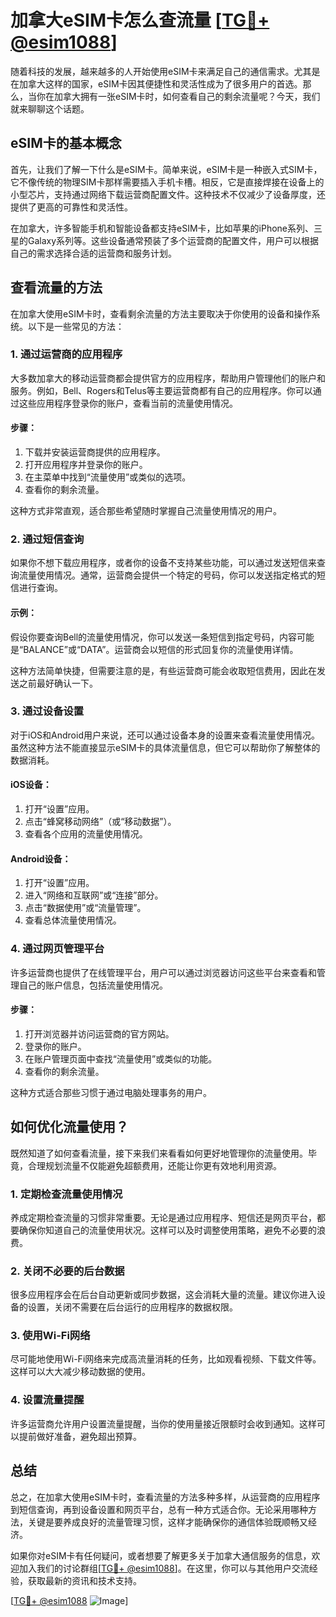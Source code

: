 # 加拿大eSIM卡怎么查流量 [[TG💪+ @esim1088](https://t.me/s/esim1088)]

随着科技的发展，越来越多的人开始使用eSIM卡来满足自己的通信需求。尤其是在加拿大这样的国家，eSIM卡因其便捷性和灵活性成为了很多用户的首选。那么，当你在加拿大拥有一张eSIM卡时，如何查看自己的剩余流量呢？今天，我们就来聊聊这个话题。

## eSIM卡的基本概念

首先，让我们了解一下什么是eSIM卡。简单来说，eSIM卡是一种嵌入式SIM卡，它不像传统的物理SIM卡那样需要插入手机卡槽。相反，它是直接焊接在设备上的小型芯片，支持通过网络下载运营商配置文件。这种技术不仅减少了设备厚度，还提供了更高的可靠性和灵活性。

在加拿大，许多智能手机和智能设备都支持eSIM卡，比如苹果的iPhone系列、三星的Galaxy系列等。这些设备通常预装了多个运营商的配置文件，用户可以根据自己的需求选择合适的运营商和服务计划。

## 查看流量的方法

在加拿大使用eSIM卡时，查看剩余流量的方法主要取决于你使用的设备和操作系统。以下是一些常见的方法：

### 1. 通过运营商的应用程序

大多数加拿大的移动运营商都会提供官方的应用程序，帮助用户管理他们的账户和服务。例如，Bell、Rogers和Telus等主要运营商都有自己的应用程序。你可以通过这些应用程序登录你的账户，查看当前的流量使用情况。

#### 步骤：
1. 下载并安装运营商提供的应用程序。
2. 打开应用程序并登录你的账户。
3. 在主菜单中找到“流量使用”或类似的选项。
4. 查看你的剩余流量。

这种方式非常直观，适合那些希望随时掌握自己流量使用情况的用户。

### 2. 通过短信查询

如果你不想下载应用程序，或者你的设备不支持某些功能，可以通过发送短信来查询流量使用情况。通常，运营商会提供一个特定的号码，你可以发送指定格式的短信进行查询。

#### 示例：
假设你要查询Bell的流量使用情况，你可以发送一条短信到指定号码，内容可能是“BALANCE”或“DATA”。运营商会以短信的形式回复你的流量使用详情。

这种方法简单快捷，但需要注意的是，有些运营商可能会收取短信费用，因此在发送之前最好确认一下。

### 3. 通过设备设置

对于iOS和Android用户来说，还可以通过设备本身的设置来查看流量使用情况。虽然这种方法不能直接显示eSIM卡的具体流量信息，但它可以帮助你了解整体的数据消耗。

#### iOS设备：
1. 打开“设置”应用。
2. 点击“蜂窝移动网络”（或“移动数据”）。
3. 查看各个应用的流量使用情况。

#### Android设备：
1. 打开“设置”应用。
2. 进入“网络和互联网”或“连接”部分。
3. 点击“数据使用”或“流量管理”。
4. 查看总体流量使用情况。

### 4. 通过网页管理平台

许多运营商也提供了在线管理平台，用户可以通过浏览器访问这些平台来查看和管理自己的账户信息，包括流量使用情况。

#### 步骤：
1. 打开浏览器并访问运营商的官方网站。
2. 登录你的账户。
3. 在账户管理页面中查找“流量使用”或类似的功能。
4. 查看你的剩余流量。

这种方式适合那些习惯于通过电脑处理事务的用户。

## 如何优化流量使用？

既然知道了如何查看流量，接下来我们来看看如何更好地管理你的流量使用。毕竟，合理规划流量不仅能避免超额费用，还能让你更有效地利用资源。

### 1. 定期检查流量使用情况

养成定期检查流量的习惯非常重要。无论是通过应用程序、短信还是网页平台，都要确保你知道自己的流量使用状况。这样可以及时调整使用策略，避免不必要的浪费。

### 2. 关闭不必要的后台数据

很多应用程序会在后台自动更新或同步数据，这会消耗大量的流量。建议你进入设备的设置，关闭不需要在后台运行的应用程序的数据权限。

### 3. 使用Wi-Fi网络

尽可能地使用Wi-Fi网络来完成高流量消耗的任务，比如观看视频、下载文件等。这样可以大大减少移动数据的使用。

### 4. 设置流量提醒

许多运营商允许用户设置流量提醒，当你的使用量接近限额时会收到通知。这样可以提前做好准备，避免超出预算。

## 总结

总之，在加拿大使用eSIM卡时，查看流量的方法多种多样，从运营商的应用程序到短信查询，再到设备设置和网页平台，总有一种方式适合你。无论采用哪种方法，关键是要养成良好的流量管理习惯，这样才能确保你的通信体验既顺畅又经济。

如果你对eSIM卡有任何疑问，或者想要了解更多关于加拿大通信服务的信息，欢迎加入我们的讨论群组[[TG💪+ @esim1088](https://t.me/s/esim1088)]。在这里，你可以与其他用户交流经验，获取最新的资讯和技术支持。

[[TG💪+ @esim1088](https://t.me/s/esim1088) ![Image](https://i.postimg.cc/4NQfJmqS/Snipaste-2025-05-13-00-14-12.png)]